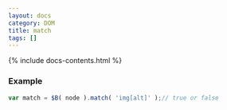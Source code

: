 ```yaml
---
layout: docs
category: DOM
title: match
tags: []
---
```


{% include docs-contents.html %}

### Example
```js
var match = $B( node ).match( 'img[alt]' );// true or false
```